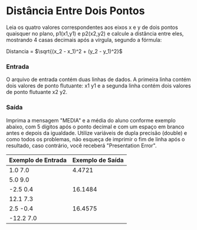 # Distância Entre Dois Pontos

Leia os quatro valores correspondentes aos eixos x e y de dois pontos quaisquer no plano, p1(x1,y1) e p2(x2,y2) e calcule a distância entre eles, mostrando 4 casas decimais após a vírgula, segundo a fórmula:

Distancia = $\sqrt{(x_2 - x_1)^2 + (y_2 - y_1)^2}$

### Entrada
O arquivo de entrada contém duas linhas de dados. A primeira linha contém dois valores de ponto flutuante: x1 y1 e a segunda linha contém dois valores de ponto flutuante x2 y2.

### Saída
Imprima a mensagem "MEDIA" e a média do aluno conforme exemplo abaixo, com 5 dígitos após o ponto decimal e com um espaço em branco antes e depois da igualdade. Utilize variáveis de dupla precisão (double) e como todos os problemas, não esqueça de imprimir o fim de linha após o resultado, caso contrário, você receberá "Presentation Error".


| Exemplo de Entrada | Exemplo de Saída |
|--------------------|------------------|
| 1.0 7.0            |4.4721            |
| 5.0 9.0            |                  |
| -2.5 0.4           | 16.1484          |
| 12.1 7.3           |                  |
| 2.5 -0.4           | 16.4575          |
| -12.2 7.0          |                  |